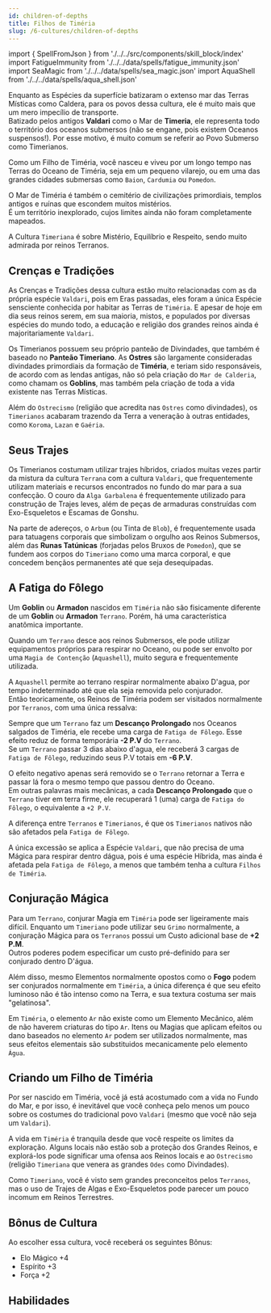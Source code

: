 ```yaml
---
id: children-of-depths
title: Filhos de Timéria
slug: /6-cultures/children-of-depths
---
```


import { SpellFromJson } from './../../src/components/skill_block/index'
import FatigueImmunity from './../../data/spells/fatigue_immunity.json'
import SeaMagic from './../../data/spells/sea_magic.json'
import AquaShell from './../../data/spells/aqua_shell.json'

Enquanto as Espécies da superfície batizaram o extenso mar das Terras Místicas como Caldera, para os povos dessa cultura, ele é muito mais que um mero impecílio de transporte.<br/>
Batizado pelos antigos **Valdari** como o Mar de **Timeria**, ele representa todo o território dos oceanos submersos (não se engane, pois existem Oceanos suspensos!). Por esse motivo, é muito comum se referir ao Povo Submerso como Timerianos.

Como um Filho de Timéria, você nasceu e viveu por um longo tempo nas Terras do Oceano de Timéria, seja em um pequeno vilarejo, ou em uma das grandes cidades submersas como `Baion`, `Cardumia` ou `Pomedon`.

O Mar de Timéria é também o cemitério de civilizações primordiais, templos antigos e ruínas que escondem muitos mistérios.<br/>
É um território inexplorado, cujos limites ainda não foram completamente mapeados.

A Cultura `Timeriana` é sobre Mistério, Equilíbrio e Respeito, sendo muito admirada por reinos Terranos.

## Crenças e Tradições

As Crenças e Tradições dessa cultura estão muito relacionadas com as da própria espécie `Valdari`, pois em Eras passadas, eles foram a única Espécie sensciente conhecida por habitar as Terras de `Timéria`.
E apesar de hoje em dia seus reinos serem, em sua maioria, mistos, e populados por diversas espécies do mundo todo, a educação e religião dos grandes reinos ainda é majoritariamente `Valdari`.

Os Timerianos possuem seu próprio panteão de Divindades, que também é baseado no **Panteão Timeriano**.
As **Ostres** são largamente consideradas divindades primordiais da formação de **Timéria**, e teriam sido responsáveis, de acordo com as lendas antigas, não só pela criação do `Mar de Calderia`, como chamam os **Goblins**, mas também pela criação de toda a vida existente nas Terras Místicas.

Além do `Ostrecismo` (religião que acredita nas `Ostres` como divindades), os `Timerianos` acabaram trazendo da Terra a veneração à outras entidades, como `Koroma`, `Lazan` e `Gaéria`.

## Seus Trajes

Os Timerianos costumam utilizar trajes híbridos, criados muitas vezes partir da mistura da cultura `Terrana` com a cultura `Valdari`, que frequentemente utilizam materiais e recursos encontrados no fundo do mar para a sua confecção.
O couro da `Alga Garbalena` é frequentemente utilizado para construção de Trajes leves, além de peças de armaduras construídas com Exo-Esqueletos e Escamas de Gonshu.

Na parte de adereços, o `Arbum` (ou Tinta de `Blob`), é frequentemente usada para tatuagens corporais que simbolizam o orgulho aos Reinos Submersos, além das **Runas Tatúnicas** (forjadas pelos Bruxos de `Pomedon`), que se fundem aos corpos do `Timeriano` como uma marca corporal, e que concedem bençãos permanentes até que seja desequipadas.

## A Fatiga do Fôlego

Um **Goblin** ou **Armadon** nascidos em `Timéria` não são fisicamente diferente de um **Goblin** ou **Armadon** `Terrano`. Porém, há uma característica anatômica importante.

Quando um `Terrano` desce aos reinos Submersos, ele pode utilizar equipamentos próprios para respirar no Oceano, ou pode ser envolto por uma `Magia de Contenção` (`Aquashell`), muito segura e frequentemente utilizada.

A `Aquashell` permite ao terrano respirar normalmente abaixo D'agua, por tempo indeterminado até que ela seja removida pelo conjurador.<br/>
Então teoricamente, os Reinos de Timéria podem ser visitados normalmente por `Terranos`, com uma única ressalva:

Sempre que um `Terrano` faz um **Descanço Prolongado** nos Oceanos salgados de Timéria, ele recebe uma carga de `Fatiga de Fôlego`. Esse efeito reduz de forma temporária **-2 P.V** do `Terrano`.<br/>
Se um `Terrano` passar 3 dias abaixo d'agua, ele receberá 3 cargas de `Fatiga de Fôlego`, reduzindo seus P.V totais em **-6 P.V**.

O efeito negativo apenas será removido se o `Terrano` retornar a Terra e passar lá fora o mesmo tempo que passou dentro do Oceano.<br/>
Em outras palavras mais mecânicas, a cada **Descanço Prolongado** que o `Terrano` tiver em terra firme, ele recuperará 1 (uma) carga de `Fatiga do Fôlego`, o equivalente a `+2 P.V`.

A diferença entre `Terranos` e `Timerianos`, é que os `Timerianos` nativos não são afetados pela `Fatiga de Fôlego`.

A única excessão se aplica a Espécie `Valdari`, que não precisa de uma Mágica para respirar dentro dágua, pois é uma espécie Híbrida, mas ainda é afetada pela `Fatiga de Fôlego`, a menos que também tenha a cultura `Filhos de Timéria`.

## Conjuração Mágica

Para um `Terrano`, conjurar Magia em `Timéria` pode ser ligeiramente mais difícil.
Enquanto um `Timeriano` pode utilizar seu `Grimo` normalmente, a conjuração Mágica para os `Terranos` possui um Custo adicional base de **+2 P.M**.<br/>
Outros poderes podem especificar um custo pré-definido para ser conjurado dentro D'água.

Além disso, mesmo Elementos normalmente opostos como o **Fogo** podem ser conjurados normalmente em `Timéria`, a única diferença é que seu efeito luminoso não é tão intenso como na Terra, e sua textura costuma ser mais "gelatinosa".

Em `Timéria`, o elemento `Ar` não existe como um Elemento Mecânico, além de não haverem criaturas do tipo `Ar`. Itens ou Magias que aplicam efeitos ou dano baseados no elemento `Ar` podem ser utilizados normalmente, mas seus efeitos elementais são substituidos mecanicamente pelo elemento `Água`.

## Criando um Filho de Timéria

Por ser nascido em Timéria, você já está acostumado com a vida no Fundo do Mar, e por isso, é inevitável que você conheça pelo menos um pouco sobre os costumes do tradicional povo `Valdari` (mesmo que você não seja um `Valdari`).

A vida em `Timéria` é tranquila desde que você respeite os limites da exploração. Alguns locais não estão sob a proteção dos Grandes Reinos, e explorá-los pode significar uma ofensa aos Reinos locais e ao `Ostrecismo` (religião `Timeriana` que venera as grandes `Odes` como Divindades).

Como `Timeriano`, você é visto sem grandes preconceitos pelos `Terranos`, mas o uso de Trajes de Algas e Exo-Esqueletos pode parecer um pouco incomum em Reinos Terrestres.

## Bônus de Cultura

Ao escolher essa cultura, você receberá os seguintes Bônus:

- Elo Mágico +4
- Espírito +3
- Força +2

## Habilidades

<SpellFromJson spellData={FatigueImmunity} />
<SpellFromJson spellData={SeaMagic} />
<SpellFromJson spellData={AquaShell} />
